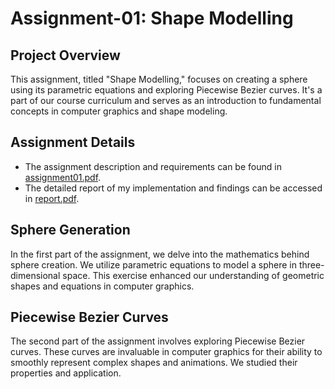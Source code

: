 # Assignment-01: Shape Modelling

## Project Overview

This assignment, titled "Shape Modelling," focuses on creating a sphere using its parametric equations and exploring Piecewise Bezier curves. It's a part of our course curriculum and serves as an introduction to fundamental concepts in computer graphics and shape modeling.

## Assignment Details

- The assignment description and requirements can be found in [assignment01.pdf](https://github.com/IshanMehta115/Computer-Graphics/blob/main/Assignment-01%20Shape%20modelling/Assignment01.pdf).
- The detailed report of my implementation and findings can be accessed in [report.pdf](https://github.com/IshanMehta115/Computer-Graphics/blob/main/Assignment-01%20Shape%20modelling/Report.pdf).

## Sphere Generation

In the first part of the assignment, we delve into the mathematics behind sphere creation. We utilize parametric equations to model a sphere in three-dimensional space. This exercise enhanced our understanding of geometric shapes and equations in computer graphics.

## Piecewise Bezier Curves

The second part of the assignment involves exploring Piecewise Bezier curves. These curves are invaluable in computer graphics for their ability to smoothly represent complex shapes and animations. We studied their properties and application.


